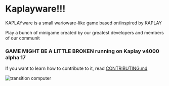 # Kaplayware!!!
KAPLAYware is a small warioware-like game based on/inspired by KAPLAY

Play a bunch of minigame created by our greatest developers and members of our communit

### GAME MIGHT BE A LITTLE BROKEN running on Kaplay v4000 alpha 17
If you want to learn how to contribute to it, read [CONTRIBUTING.md](/CONTRIBUTING.md)

![transition computer](/assets//sprites/transition/computer.png)